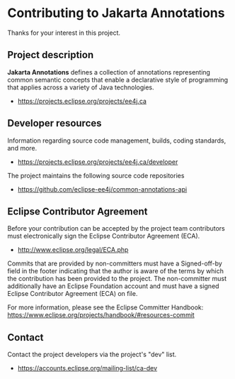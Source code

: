 # Contributing to Jakarta Annotations

Thanks for your interest in this project.

## Project description

**Jakarta Annotations** defines a collection of annotations representing common
semantic concepts that enable a declarative style of programming that applies
across a variety of Java technologies.

 * https://projects.eclipse.org/projects/ee4j.ca

## Developer resources

Information regarding source code management, builds, coding standards, and
more.

 * https://projects.eclipse.org/projects/ee4j.ca/developer

The project maintains the following source code repositories

 * https://github.com/eclipse-ee4j/common-annotations-api

## Eclipse Contributor Agreement

Before your contribution can be accepted by the project team contributors must
electronically sign the Eclipse Contributor Agreement (ECA).

 * http://www.eclipse.org/legal/ECA.php

Commits that are provided by non-committers must have a Signed-off-by field in
the footer indicating that the author is aware of the terms by which the
contribution has been provided to the project. The non-committer must
additionally have an Eclipse Foundation account and must have a signed Eclipse
Contributor Agreement (ECA) on file.

For more information, please see the Eclipse Committer Handbook:
https://www.eclipse.org/projects/handbook/#resources-commit

## Contact

Contact the project developers via the project's "dev" list.

 * https://accounts.eclipse.org/mailing-list/ca-dev